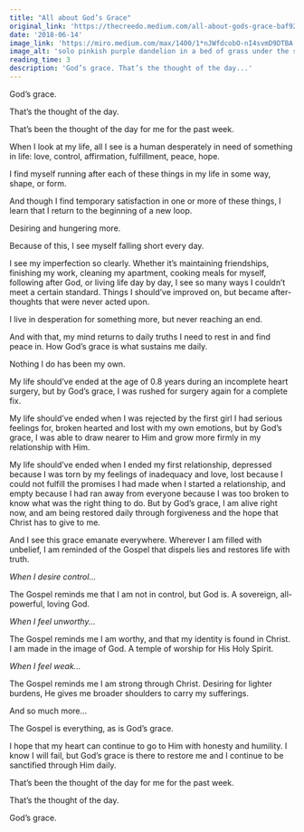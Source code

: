 ```yaml
---
title: "All about God’s Grace"
original_link: 'https://thecreedo.medium.com/all-about-gods-grace-baf928bf4129'
date: '2018-06-14'
image_link: 'https://miro.medium.com/max/1400/1*nJWfdcobO-nI4svmD9DTBA.jpeg'
image_alt: 'solo pinkish purple dandelion in a bed of grass under the sun'
reading_time: 3
description: 'God’s grace. That’s the thought of the day...'
---
```

God’s grace.

That’s the thought of the day.

That’s been the thought of the day for me for the past week.

When I look at my life, all I see is a human desperately in need of something in life: love, control, affirmation, fulfillment, peace, hope.

I find myself running after each of these things in my life in some way, shape, or form.

And though I find temporary satisfaction in one or more of these things, I learn that I return to the beginning of a new loop.

Desiring and hungering more.

Because of this, I see myself falling short every day.

I see my imperfection so clearly. Whether it’s maintaining friendships, finishing my work, cleaning my apartment, cooking meals for myself, following after God, or living life day by day, I see so many ways I couldn’t meet a certain standard. Things I should’ve improved on, but became after-thoughts that were never acted upon.

I live in desperation for something more, but never reaching an end.

And with that, my mind returns to daily truths I need to rest in and find peace in. How God’s grace is what sustains me daily.

Nothing I do has been my own.

My life should’ve ended at the age of 0.8 years during an incomplete heart surgery, but by God’s grace, I was rushed for surgery again for a complete fix.

My life should’ve ended when I was rejected by the first girl I had serious feelings for, broken hearted and lost with my own emotions, but by God’s grace, I was able to draw nearer to Him and grow more firmly in my relationship with Him.

My life should’ve ended when I ended my first relationship, depressed because I was torn by my feelings of inadequacy and love, lost because I could not fulfill the promises I had made when I started a relationship, and empty because I had ran away from everyone because I was too broken to know what was the right thing to do. But by God’s grace, I am alive right now, and am being restored daily through forgiveness and the hope that Christ has to give to me.

And I see this grace emanate everywhere. Wherever I am filled with unbelief, I am reminded of the Gospel that dispels lies and restores life with truth.

_When I desire control..._

The Gospel reminds me that I am not in control, but God is. A sovereign, all-powerful, loving God.

_When I feel unworthy..._

The Gospel reminds me I am worthy, and that my identity is found in Christ. I am made in the image of God. A temple of worship for His Holy Spirit.

_When I feel weak..._

The Gospel reminds me I am strong through Christ. Desiring for lighter burdens, He gives me broader shoulders to carry my sufferings.

And so much more...

The Gospel is everything, as is God’s grace.

I hope that my heart can continue to go to Him with honesty and humility. I know I will fail, but God’s grace is there to restore me and I continue to be sanctified through Him daily.

That’s been the thought of the day for me for the past week.

That’s the thought of the day.

God’s grace.